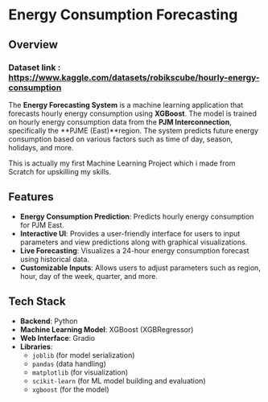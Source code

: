 # Energy Consumption Forecasting 

## Overview

### Dataset link : https://www.kaggle.com/datasets/robikscube/hourly-energy-consumption
The **Energy Forecasting System** is a machine learning application that forecasts hourly energy consumption using **XGBoost**. The model is trained on hourly energy consumption data from the **PJM Interconnection**, specifically the **PJME (East)**region. The system predicts future energy consumption based on various factors such as time of day, season, holidays, and more.

This is actually my first Machine Learning Project which i made from Scratch for upskilling my skills.

## Features

- **Energy Consumption Prediction**: Predicts hourly energy consumption for PJM East.
- **Interactive UI**: Provides a user-friendly interface for users to input parameters and view predictions along with graphical visualizations.
- **Live Forecasting**: Visualizes a 24-hour energy consumption forecast using historical data.
- **Customizable Inputs**: Allows users to adjust parameters such as region, hour, day of the week, quarter, and more.

## Tech Stack

- **Backend**: Python
- **Machine Learning Model**: XGBoost (XGBRegressor)
- **Web Interface**: Gradio
- **Libraries**:
  - `joblib` (for model serialization)
  - `pandas` (data handling)
  - `matplotlib` (for visualization)
  - `scikit-learn` (for ML model building and evaluation)
  - `xgboost` (for the model)





